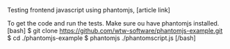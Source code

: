 
Testing frontend javascript using phantomjs, [article link]

To get the code and run the tests. Make sure ou have phantomjs installed.
[bash]
$ git clone https://github.com/wtw-software/phantomjs-example.git
$ cd ./phantomjs-example
$ phantomjs ./phantomscript.js
[/bash]